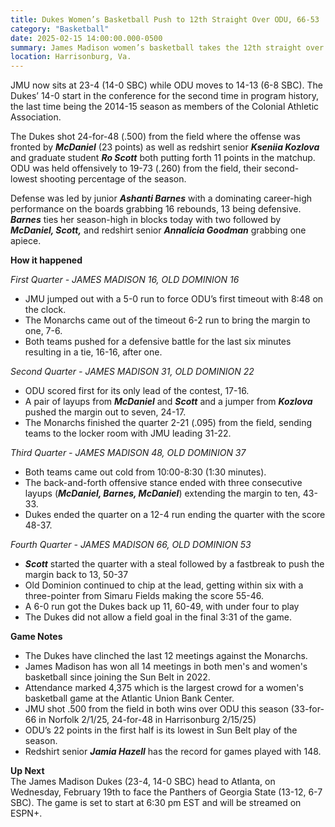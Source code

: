```yaml
---  
title: Dukes Women’s Basketball Push to 12th Straight Over ODU, 66-53  
category: "Basketball"  
date: 2025-02-15 14:00:00.000-0500  
summary: James Madison women’s basketball takes the 12th straight over Old Dominion led by redshirt junior ***Peyton McDaniel’s*** eighth 20-plus point game (23) of the season, 66-53, at the Atlantic Union Bank Center.   
location: Harrisonburg, Va.   
---
```



JMU now sits at 23-4 (14-0 SBC) while ODU moves to 14-13 (6-8 SBC). The Dukes’ 14-0 start in the conference for the second time in program history, the last time being the 2014-15 season as members of the Colonial Athletic Association. 

The Dukes shot 24-for-48 (.500) from the field where the offense was fronted by ***McDaniel*** (23 points) as well as redshirt senior ***Kseniia Kozlova*** and graduate student ***Ro Scott*** both putting forth 11 points in the matchup. ODU was held offensively to 19-73 (.260) from the field, their second-lowest shooting percentage of the season. 

Defense was led by junior ***Ashanti Barnes*** with a dominating career-high performance on the boards grabbing 16 rebounds, 13 being defensive. ***Barnes*** ties her season-high in blocks today with two followed by ***McDaniel, Scott,*** and redshirt senior ***Annalicia Goodman*** grabbing one apiece. 

**How it happened**

*First Quarter \- JAMES MADISON 16, OLD DOMINION 16*

* JMU jumped out with a 5-0 run to force ODU’s first timeout with 8:48 on the clock.  
* The Monarchs came out of the timeout 6-2 run to bring the margin to one, 7-6.  
* Both teams pushed for a defensive battle for the last six minutes resulting in a tie, 16-16, after one.

*Second Quarter \- JAMES MADISON 31, OLD DOMINION 22*

* ODU scored first for its only lead of the contest, 17-16.  
* A pair of layups from ***McDaniel*** and ***Scott*** and a jumper from ***Kozlova*** pushed the margin out to seven, 24-17.  
* The Monarchs finished the quarter 2-21 (.095) from the field, sending teams to the locker room with JMU leading 31-22.

*Third Quarter \- JAMES MADISON 48, OLD DOMINION 37*

* Both teams came out cold from 10:00-8:30 (1:30 minutes).  
* The back-and-forth offensive stance ended with three consecutive layups (***McDaniel, Barnes, McDaniel***) extending the margin to ten, 43-33.  
* Dukes ended the quarter on a 12-4 run ending the quarter with the score 48-37.

*Fourth Quarter \- JAMES MADISON 66, OLD DOMINION 53*

* ***Scott*** started the quarter with a steal followed by a fastbreak to push the margin back to 13, 50-37  
* Old Dominion continued to chip at the lead, getting within six with a three-pointer from Simaru Fields making the score 55-46.  
* A 6-0 run got the Dukes back up 11, 60-49, with under four to play  
* The Dukes did not allow a field goal in the final 3:31 of the game.

**Game Notes**

* The Dukes have clinched the last 12 meetings against the Monarchs.  
* James Madison has won all 14 meetings in both men's and women's basketball since joining the Sun Belt in 2022\.  
* Attendance marked 4,375 which is the largest crowd for a women's basketball game at the Atlantic Union Bank Center.  
* JMU shot .500 from the field in both wins over ODU this season (33-for-66 in Norfolk 2/1/25, 24-for-48 in Harrisonburg 2/15/25)    
* ODU’s 22 points in the first half is its lowest in Sun Belt play of the season.   
* Redshirt senior ***Jamia Hazell*** has the record for games played with 148\.

**Up Next**  
The James Madison Dukes (23-4, 14-0 SBC) head to Atlanta, on Wednesday, February 19th to face the Panthers of Georgia State (13-12, 6-7 SBC). The game is set to start at 6:30 pm EST and will be streamed on ESPN+.   
